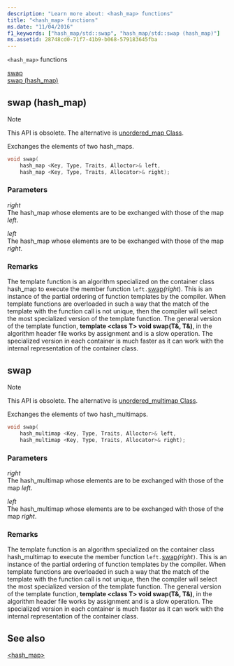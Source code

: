```yaml
---
description: "Learn more about: <hash_map> functions"
title: "<hash_map> functions"
ms.date: "11/04/2016"
f1_keywords: ["hash_map/std::swap", "hash_map/std::swap (hash_map)"]
ms.assetid: 28748cd0-71f7-41b9-b068-579183645fba
---
```

`<hash_map>` functions

[swap](#swap)\
[swap (hash_map)](#swap_hash_map)

## <a name="swap_hash_map"></a> swap (hash_map)

> [!NOTE]
> This API is obsolete. The alternative is [unordered_map Class](../standard-library/unordered-map-class.md).

Exchanges the elements of two hash_maps.

```cpp
void swap(
    hash_map <Key, Type, Traits, Alloctor>& left,
    hash_map <Key, Type, Traits, Allocator>& right);
```

### Parameters

*right*\
The hash_map whose elements are to be exchanged with those of the map *left*.

*left*\
The hash_map whose elements are to be exchanged with those of the map *right*.

### Remarks

The template function is an algorithm specialized on the container class hash_map to execute the member function `left.`[swap](../standard-library/basic-ios-class.md#swap)*(right*). This is an instance of the partial ordering of function templates by the compiler. When template functions are overloaded in such a way that the match of the template with the function call is not unique, then the compiler will select the most specialized version of the template function. The general version of the template function, **template \<class T> void swap(T&, T&)**, in the algorithm header file works by assignment and is a slow operation. The specialized version in each container is much faster as it can work with the internal representation of the container class.

## <a name="swap"></a> swap

> [!NOTE]
> This API is obsolete. The alternative is [unordered_multimap Class](../standard-library/unordered-multimap-class.md).

Exchanges the elements of two hash_multimaps.

```cpp
void swap(
    hash_multimap <Key, Type, Traits, Alloctor>& left,
    hash_multimap <Key, Type, Traits, Allocator>& right);
```

### Parameters

*right*\
The hash_multimap whose elements are to be exchanged with those of the map *left*.

*left*\
The hash_multimap whose elements are to be exchanged with those of the map *right*.

### Remarks

The template function is an algorithm specialized on the container class hash_multimap to execute the member function `left.`[swap](../standard-library/hash-multimap-class.md#swap)*(right*`)`. This is an instance of the partial ordering of function templates by the compiler. When template functions are overloaded in such a way that the match of the template with the function call is not unique, then the compiler will select the most specialized version of the template function. The general version of the template function, **template \<class T> void swap(T&, T&)**, in the algorithm header file works by assignment and is a slow operation. The specialized version in each container is much faster as it can work with the internal representation of the container class.

## See also

[<hash_map>](../standard-library/hash-map.md)
